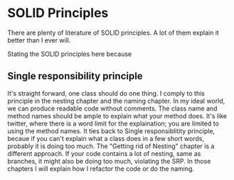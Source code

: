 # SOLID Principles

There are plenty of literature of SOLID principles. A lot of them explain it better than I ever will.

Stating the SOLID principles here because


## Single responsibility principle
It's straight forward, one class should do one thing. I comply to this principle in the nesting chapter and the naming chapter.
 In my ideal world, we can produce readable code without comments. The class name and method names should be ample to explain what your method does. It's like twitter, where there is a word limit for the explaination; you are limited to using the method names. It ties back to Single responsiblitity principle, becaue if you can't explain what a class does in a few short words, probably it is doing too much. The "Getting rid of Nesting" chapter is a different approach. If your code contains a lot of nesting, same as branches, it might also be doing too much, violating the SRP. In those chapters I will explain how I refactor the code or do the naming.
 

